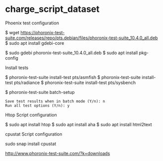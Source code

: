 # charge_script_dataset



Phoenix test configuration 

$ wget https://phoronix-test-suite.com/releases/repo/pts.debian/files/phoronix-test-suite_10.4.0_all.deb
$ sudo apt install gdebi-core

$ sudo gdebi phoronix-test-suite_10.4.0_all.deb
$ sudo apt install pkg-config


Install tests

$ phoronix-test-suite install-test pts/asmfish
$ phoronix-test-suite install-test pts/radiance
$ phoronix-test-suite install-test pts/sysbench

$ phoronix-test-suite batch-setup

    Save test results when in batch mode (Y/n): n
    Run all test options (Y/n): y

Htop Script configuration

$ sudo apt install htop
$ sudo apt install aha
$ sudo apt install html2text

cpustat Script configuration 

sudo snap install cpustat

http://www.phoronix-test-suite.com/?k=downloads
